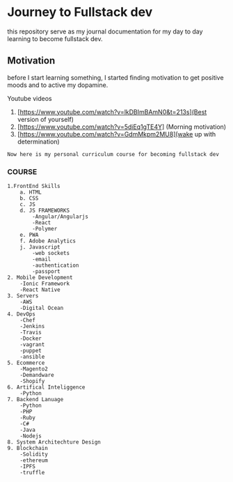 # Journey to Fullstack dev
this repository serve as my journal documentation for my day to day learning to become fullstack dev.

## Motivation
before  I start learning something, I started finding motivation to get positive moods and to active my dopamine.

Youtube videos
1. [https://www.youtube.com/watch?v=lkDBImBAmN0&t=213s](Best version of yourself)
2. [https://www.youtube.com/watch?v=5diEq1gTE4Y] (Morning motivation)
3. [https://www.youtube.com/watch?v=GdmMkpm2MU8](wake up with determination)

```
Now here is my personal curriculum course for becoming fullstack dev
```
### COURSE
```
1.FrontEnd Skills
    a. HTML 
    b. CSS
    c. JS
    d. JS FRAMEWORKS
        -Angular/Angularjs
        -React
        -Polymer
    e. PWA 
    f. Adobe Analytics
    j. Javascript
        -web sockets
        -email
        -authentication
        -passport
2. Mobile Development
    -Ionic Framework
    -React Native
3. Servers
    -AWS
    -Digital Ocean
4. DevOps
    -Chef
    -Jenkins
    -Travis
    -Docker
    -vagrant
    -puppet
    -ansible
5. Ecommerce 
    -Magento2
    -Demandware
    -Shopify
6. Artifical Inteliggence
    -Python
7. Backend Lanuage
    -Python
    -PHP
    -Ruby
    -C#
    -Java
    -Nodejs
8. System Architechture Design
9. Blockchain
    -Solidity
    -ethereum
    -IPFS
    -truffle
```



